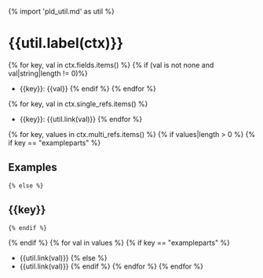 {% import 'pld_util.md' as util %}

# {{util.label(ctx)}}

{% for key, val in ctx.fields.items() %}
    {% if (val is not none and val|string|length != 0)%}
* {{key}}: {{val}} 
    {% endif %}
{% endfor %}

{% for key, val in ctx.single_refs.items() %}
* {{key}}: {{util.link(val)}}
{% endfor %}

{% for key, values in ctx.multi_refs.items() %}
{% if values|length > 0 %}
    {% if key == "exampleparts" %}
## Examples
    {% else %}
## {{key}}
    {% endif %}
{% endif %}
{% for val in values %}
    {% if key == "exampleparts" %}
* {{util.link(val)}}
    {% else %}
* {{util.link(val)}}
    {% endif %}
{% endfor %}
{% endfor %}